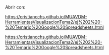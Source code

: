 Abrir con:

https://cristiancchs.github.io/MUAVDM-HerramientasVisualizacionTema2/ej%202%20-%20Temario%20Google%20Spreadsheets.html

https://cristiancchs.github.io/MUAVDM-HerramientasVisualizacionTema2/ej%202%20-%20Temario%20Google%20Spreadsheets.html

